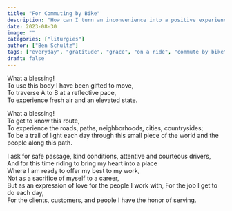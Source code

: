 ```yaml
---
title: "For Commuting by Bike"
description: "How can I turn an inconvenience into a positive experience?"
date: 2023-08-30
image: ""
categories: ["liturgies"]
author: ["Ben Schultz"]
tags: ["everyday", "gratitude", "grace", "on a ride", "commute by bike"]
draft: false
---
```


What a blessing!  
To use this body I have been gifted to move,  
To traverse A to B at a reflective pace,  
To experience fresh air and an elevated state.

What a blessing!  
To get to know this route,  
To experience the roads, paths, neighborhoods, cities, countrysides;  
To be a trail of light each day through this small piece of the world and the people along this path.

I ask for safe passage, kind conditions, attentive and courteous drivers,  
And for this time riding to bring my heart into a place  
Where I am ready to offer my best to my work,  
Not as a sacrifice of myself to a career,  
But as an expression of love for the people I work with,
For the job I get to do each day,  
For the clients, customers, and people I have the honor of serving.
